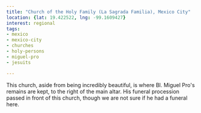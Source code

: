 ```yaml
---
title: "Church of the Holy Family (La Sagrada Familia), Mexico City"
location: {lat: 19.422522, lng: -99.1609427}
interest: regional
tags:
- mexico
- mexico-city
- churches
- holy-persons
- miguel-pro
- jesuits

---
```



This church, aside from being incredibly beautiful, is where Bl. Miguel Pro's remains are kept, to the right of the main altar.  His funeral procession passed in front of this church, though we are not sure if he had a funeral here.


